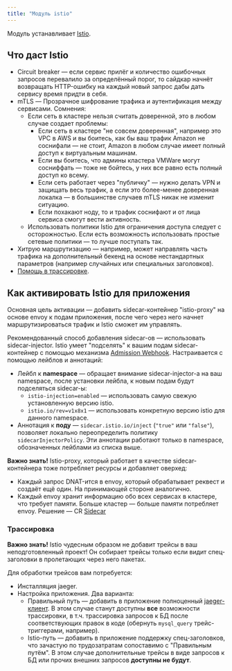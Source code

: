 ```yaml
---
title: "Модуль istio"
---
```


Модуль устанавливает [Istio](https://istio.io/).

## Что даст Istio
* Circuit breaker — если сервис прилёг и количество ошибочных запросов перевалило за определённый порог, то сайдкар начнёт возвращать HTTP-ошибку на каждый новый запрос дабы дать сервису время придти в себя.
* mTLS — Прозрачное шифрование трафика и аутентификация между сервисами. Сомнения:
    * Если сеть в кластере нельзя считать доверенной, это в любом случае создает проблемы:
        * Если сеть в кластере "не совсем доверенная", например это VPC в AWS и вы боитесь, как бы ваш трафик Amazon не соснифали — не стоит, Amazon в любом случае имеет полный доступ к виртуальным машинам.
        * Если вы боитесь, что админы кластера VMWare могут сосниффать — тоже не бойтесь, у них все равно есть полный доступ ко всему.
        * Если сеть работает через "публичку" — нужно делать VPN и защищать весь трафик, а если это более-менее доверенная локалка — в большинстве случаев mTLS никак не изменит ситуацию.
        * Если похакают ноду, то и трафик соснифают и от лица сервиса смогут вести активность.
    * Использовать политики Istio для ограничения доступа следует с осторожностью. Если есть возможность использовать простые сетевые политики — то лучше поступать так.
* Хитрую маршрутизацию — например, может направлять часть трафика на дополнительный бекенд на основе нестандартных параметров (например случайных или специальных заголовков).
* [Помощь в трассировке](#трассировка).

## Как активировать Istio для приложения
Основная цель активации — добавить sidecar-контейнер "istio-proxy" на основе envoy к подам приложения, после чего через него начнет маршрутизироваться трафик и Istio сможет им управлять.

Рекомендованный способ добавления sidecar-ов — использовать sidecar-injector. Istio умеет "подселять" к вашим подам sidecar-контейнер с помощью механизма [Admission Webhook](https://kubernetes.io/docs/reference/access-authn-authz/extensible-admission-controllers/). Настраивается с помощью лейблов и аннотаций:
* Лейбл к **namespace** — обращает внимание sidecar-injector-а на ваш namespace, после установки лейбла, к новым подам будут подселяться sidecar-ы:
  * `istio-injection=enabled` — использовать самую свежую установленную версию istio.
  * `istio.io/rev=v1x8x1` — использовать конкретную версию istio для данного namespace.
* Аннотация к **поду** — `sidecar.istio.io/inject` (`"true"` или `"false"`), позволяет локально переопределить политику `sidecarInjectorPolicy`. Эти аннотации работают только в namespace, обозначенных лейблами из списка выше.

**Важно знать!** Istio-proxy, который работает в качестве sidecar-контейнера тоже потребляет ресурсы и добавляет оверхед:
* Каждый запрос DNAT-ится в envoy, который обрабатывает реквест и создаёт ещё один. На принимающей стороне аналогично.
* Каждый envoy хранит информацию обо всех сервисах в кластере, что требует памяти. Больше кластер — больше памяти потребляет envoy. Решение — CR [Sidecar](CR.md#Sidecar)

### Трассировка
**Важно знать!** Istio чудесным образом не добавит трейсы в ваш неподготовленный проект! Он собирает трейсы только если видит спец-заголовки в пролетающих через него пакетах.

Для обработки трейсов вам потребуется:
* Инсталляция jaeger.
* Настройка приложения. Два варианта:
    * Правильный путь — добавить в приложение полноценный [jaeger-клиент](https://www.jaegertracing.io/docs/1.9/client-libraries/). В этом случае станут доступны **все** возможности трассировки, в т.ч. трассировка запросов к БД после соответствующих правок в коде (обернуть `mysql_query` трейс-триггерами, например).
    * Istio-путь — добавить в приложение поддержку спец-заголовков, что зачастую по трудозатратам сопоставимо с "Правильным путём". В этом случае дополнительные трейсы в виде запросов к БД или прочих внешних запросов **доступны не будут**.
